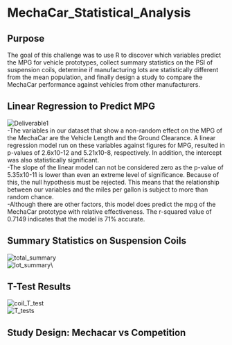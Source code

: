 # MechaCar_Statistical_Analysis
## Purpose
The goal of this challenge was to use R to discover which variables predict the MPG for vehicle prototypes,
collect summary statistics on the PSI of suspension coils,
determine if manufacturing lots are statistically different from the mean population, and finally 
design a study to compare the MechaCar performance against vehicles from other manufacturers.
## Linear Regression to Predict MPG
![Deliverable1](https://user-images.githubusercontent.com/87148177/142712416-e553176d-e149-43c8-bbe7-c820be983db0.png)\
-The variables in our dataset that show a non-random effect on the MPG of the MechaCar are the Vehicle Length and the Ground Clearance. A linear regression model run on these variables against figures for MPG, resulted in p-values of 2.6x10-12 and 5.21x10-8, respectively. In addition, the intercept was also statistically significant.\
-The slope of the linear model can not be considered zero as the p-value of 5.35x10-11 is lower than even an extreme level of significance. Because of this, the null hypothesis must be rejected. This means that the relationship between our variables and the miles per gallon is subject to more than random chance.\
-Although there are other factors, this model does predict the mpg of the MechaCar prototype with relative effectiveness. The r-squared value of 0.7149 indicates that the model is 71% accurate.
## Summary Statistics on Suspension Coils
![total_summary](https://user-images.githubusercontent.com/87148177/142712436-ceebd8f8-82ac-431f-b1d4-834dbe5dcb0a.png)\
![lot_summary](https://user-images.githubusercontent.com/87148177/142712438-2c024cd2-cebf-44aa-b2cf-40275c75fb4a.png)\

## T-Test Results
![coil_T_test](https://user-images.githubusercontent.com/87148177/142712464-9f1457b8-a74e-4b2b-9902-8628f1343f3b.png)\
![T_tests](https://user-images.githubusercontent.com/87148177/142712466-41a2d8ae-cc26-4b4e-8e29-20942e096ec0.png)
## Study Design: Mechacar vs Competition
